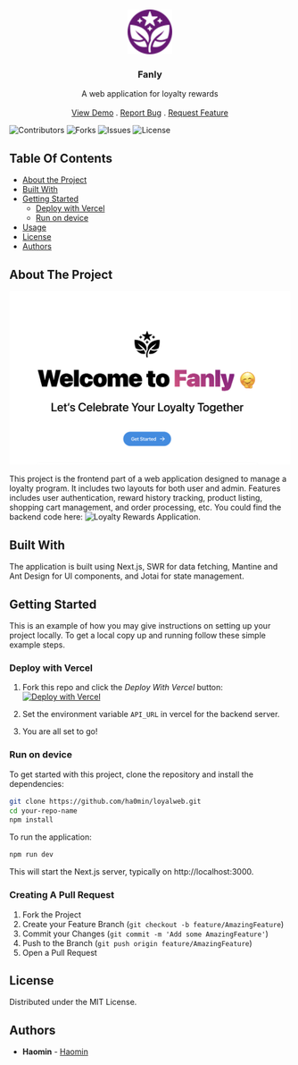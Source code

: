 <br/>
<p align="center">
  <a href="https://github.com/ha0min/loyalweb">
    <img src="images/favicon.svg" alt="Logo" width="80" height="80">
  </a>

  <h3 align="center">Fanly</h3>

  <p align="center">
    A web application for loyalty rewards
    <br/>
    <br/>
    <a href="https://github.com/ha0min/loyalweb">View Demo</a>
    .
    <a href="https://github.com/ha0min/loyalweb/issues">Report Bug</a>
    .
    <a href="https://github.com/ha0min/loyalweb/issues">Request Feature</a>
  </p>
</p>

![Contributors](https://img.shields.io/github/contributors/ha0min/loyalweb?color=dark-green) ![Forks](https://img.shields.io/github/forks/ha0min/loyalweb?style=social) ![Issues](https://img.shields.io/github/issues/ha0min/loyalweb) ![License](https://img.shields.io/github/license/ha0min/loyalweb) 

## Table Of Contents

* [About the Project](#about-the-project)
* [Built With](#built-with)
* [Getting Started](#getting-started)
  * [Deploy with Vercel](#deploy-with-vercel)
  * [Run on device](#run-on-device)
* [Usage](#usage)
* [License](#license)
* [Authors](#authors)

## About The Project

![Screen Shot](images/screenshot.png)

This project is the frontend part of a web application designed to manage a loyalty program. It includes two layouts for both user and admin. Features includes user authentication, reward history tracking, product listing, shopping cart management, and order processing, etc. You could find the backend code here: ![Loyalty Rewards Application](https://github.com/LLLbin/loyalty-rewards-application).

## Built With

 The application is built using Next.js, SWR for data fetching, Mantine and Ant Design for UI components, and Jotai for state management.

## Getting Started

This is an example of how you may give instructions on setting up your project locally.
To get a local copy up and running follow these simple example steps.

### Deploy with Vercel

1. Fork this repo and click the *Deploy With Vercel* button:  [![Deploy with Vercel](https://vercel.com/button)](https://vercel.com/new/clone?repository-url=https%3A%2F%2Fgithub.com%2Fha0min%2Floyalweb&env=API_URL&envDescription=Add%20the%20backend%20api%20url%20here.)

2. Set the environment variable `API_URL` in vercel for the backend server.

3. You are all set to go!

### Run on device

To get started with this project, clone the repository and install the dependencies:

```sh
git clone https://github.com/ha0min/loyalweb.git
cd your-repo-name
npm install
```

To run the application:

```sh
npm run dev
```

This will start the Next.js server, typically on http://localhost:3000.


### Creating A Pull Request

1. Fork the Project
2. Create your Feature Branch (`git checkout -b feature/AmazingFeature`)
3. Commit your Changes (`git commit -m 'Add some AmazingFeature'`)
4. Push to the Branch (`git push origin feature/AmazingFeature`)
5. Open a Pull Request

## License

Distributed under the MIT License.

## Authors

* **Haomin** - [Haomin](https://github.com/ha0min)
